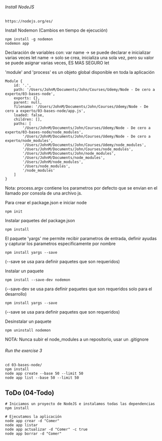 ###### Install NodeJS
    https://nodejs.org/es/

Install Nodemon (Cambios en tiempo de ejecución)
```
npm install -g nodemon
nodemon app
```

Declaración de variables con:
var name -> se puede declarar e inicializar varias veces
let name -> solo se crea, inicializa una sola vez, pero su valor se puede asignar varias veces, ES MAS SEGURO let

'module' and 'process' es un objeto global disponible en toda la aplicación
```
Module {
    id: '.',
    path: '/Users/JohnM/Documents/John/Courses/Udemy/Node - De cero a experto/03-bases-node',
    exports: {},
    parent: null,
    filename: '/Users/JohnM/Documents/John/Courses/Udemy/Node - De cero a experto/03-bases-node/app.js',
    loaded: false,
    children: [],
    paths: [
        '/Users/JohnM/Documents/John/Courses/Udemy/Node - De cero a experto/03-bases-node/node_modules',
        '/Users/JohnM/Documents/John/Courses/Udemy/Node - De cero a experto/node_modules',
        '/Users/JohnM/Documents/John/Courses/Udemy/node_modules',
        '/Users/JohnM/Documents/John/Courses/node_modules',
        '/Users/JohnM/Documents/John/node_modules',
        '/Users/JohnM/Documents/node_modules',
        '/Users/JohnM/node_modules',
        '/Users/node_modules',
        '/node_modules'
    ]
}
```

Nota: process.argv contiene los parametros por defecto que se envian en el llamado por consola de una archivo js.

Para crear el package.json e iniciar node
```
npm init
```

Instalar paquetes del package.json
```
npm install
```

El paquete 'yargs' me permite recibir parametros de entrada, definir ayudas y capturar los parametros especificamente por nombre
```
npm install yargs --save
``` 
(--save se usa para definir paquetes que son requeridos)

Instalar un paquete
```
npm install --save-dev nodemon
``` 
(--save-dev se usa para definir paquetes que son requeridos solo para el desarrollo)
```
npm install yargs --save
``` 
(--save se usa para definir paquetes que son requeridos)

Desinstalar un paquete
```
npm uninstall nodemon
```

NOTA: Nunca subir el node_modules a un repositorio, usar un .gitignore

###### Run the exercise 3
```
cd 03-bases-node/
npm install
node app create --base 50 --limit 50
node app list --base 50 --limit 50
```

## ToDo (04-Todo)

```
# Iniciamos un proyecto de NodeJS e instalamos todas las dependencias
npm install

# Ejecutamos la aplicación
node app crear -d "Comer"
node app listar
node app actualizar -d "Comer" -c true
node app borrar -d "Comer"
```
